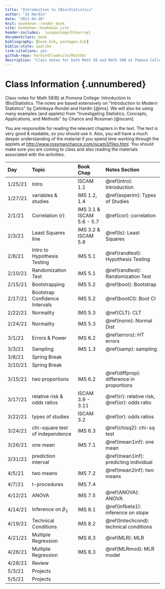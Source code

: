 ```yaml
---
title: "Introduction to (Bio)Statistics"
author: "Jo Hardin"
date: "2021-04-28"
knit: bookdown::render_book
site: bookdown::bookdown_site
header-includes:  \usepackage{blkarray}
documentclass: book
bibliography: [book.bib, packages.bib]
biblio-style: apalike
link-citations: yes
github-repo: hardin47/website/Math58/
description: "Class notes for both Math 58 and Math 58B at Pomona College: Introduction to Statistics and Introduction to Biostatistics.  The notes are based extensively on Introduction to Modern Statistics by Çetinkaya-Rundel and Hardin Investigating Statistical Concepts, Applications, and Methods by Chance and Rossman."
---
```


# Class Information {.unnumbered}

Class notes for Math 58(B) at Pomona College: Introduction to (Bio)Statistics. The notes are based extensively on "Introduction to Modern Statistics" by Çetinkaya-Rundel and Hardin [@ims]. We will also be using many examples (and applets) from "Investigating Statistics, Concepts, Applications, and Methods" by Chance and Rossman [@iscam].

You are responsible for reading the relevant chapters in the text. The text is very good & readable, so you should use it. Also, you will have a much deeper understanding of the material if you spend time working through the applets at <http://www.rossmanchance.com/iscam3/files.html>. You should make sure you are coming to class and also reading the materials associated with the activities.









| Day     | Topic                           | Book Chap                 | Notes Section                                   |
|:--------|:--------------------------------|:--------------------------|:------------------------------------------------|
| 1/25/21 | Intro                           | ISCAM 1.1                 | \@ref(intro): Introduction                      |
| 1/27/21 | variables & studies             | IMS 1.2, 1.4              | \@ref(experim): Types of Studies                |
| 2/1/21  | Correlation (r)                 | IMS 3.1 & ISCAM 5.6 - 5.7 | \@ref(cor): correlation                         |
| 2/3/21  | Least Squares line              | IMS 3.2 & ISCAM 5.8       | \@ref(ls): Least Squares                        |
| 2/8/21  | Intro to Hypothesis Testing     | IMS 5.1                   | \@ref(randtest): Hypothesis Testing             |
| 2/10/21 | Randomization Test              | IMS 5.1                   | \@ref(randtest): Randomization Test             |
| 2/15/21 | Bootstrapping                   | IMS 5.2                   | \@ref(boot): Bootstrap                          |
| 2/17/21 | Bootstrap Confidence Intervals  | IMS 5.2                   | \@ref(bootCI): Boot CI                          |
| 2/22/21 | Normality                       | IMS 5.3                   | \@ref(CLT): CLT                                 |
| 2/24/21 | Normality                       | IMS 5.3                   | \@ref(norm): Normal Dist                        |
| 3/1/21  | Errors & Power                  | IMS 6.2                   | \@ref(errors): HT errors                        |
| 3/3/21  | Sampling                        | IMS 1.3                   | \@ref(samp): sampling                           |
| 3/8/21  | Spring Break                    |                           |                                                 |
| 3/10/21 | Spring Break                    |                           |                                                 |
| 3/15/21 | two proportions                 | IMS 6.2                   | \@ref(diffprop): difference in proportions      |
| 3/17/21 | relative risk & odds ratios     | ISCAM 3.9 - 3.11          | \@ref(rr): relative risk, \@ref(or): odds ratio |
| 3/22/21 | types of studies                | ISCAM 3.2                 | \@ref(or): odds ratios                          |
| 3/24/21 | chi-square test of independence | IMS 6.3                   | \@ref(chisq2): chi-sq test                      |
| 3/26/21 | one mean                        | IMS 7.1                   | \@ref(mean1inf): one mean                       |
| 3/31/21 | prediction interval             |                           | \@ref(mean1inf): predicting individual          |
| 4/5/21  | two means                       | IMS 7.2                   | \@ref(mean2inf): two means                      |
| 4/7/21  | t-procedures                    | IMS 7.4                   |                                                 |
| 4/12/21 | ANOVA                           | IMS 7.5                   | \@ref(ANOVA): ANOVA                             |
| 4/14/21 | Inference on $\beta_1$          | IMS 8.1                   | \@ref(infbeta1): inference on slope             |
| 4/19/21 | Technical Conditions            | IMS 8.2                   | \@ref(lmtechcond): technical conditions         |
| 4/21/21 | Multiple Regression             | IMS 8.3                   | \@ref(MLR): MLR                                 |
| 4/26/21 | Multiple Regression             | IMS 8.3                   | \@ref(MLRmod): MLR model                        |
| 4/28/21 | Review                          |                           |                                                 |
| 5/3/21  | Projects                        |                           |                                                 |
| 5/5/21  | Projects                        |                           |                                                 |
